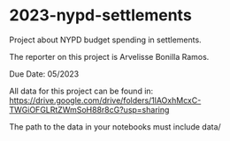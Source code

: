 # 2023-nypd-settlements
Project about NYPD budget spending in settlements.

The reporter on this project is Arvelisse Bonilla Ramos.

Due Date: 05/2023

All data for this project can be found in: https://drive.google.com/drive/folders/1lAOxhMcxC-TWGiOFGLRtZWmSoH88r8cG?usp=sharing

The path to the data in your notebooks must include data/
